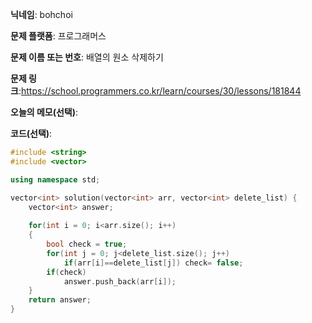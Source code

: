 **닉네임**: bohchoi

**문제 플랫폼**: 프로그래머스

**문제 이름 또는 번호**: 배열의 원소 삭제하기

**문제 링크**:https://school.programmers.co.kr/learn/courses/30/lessons/181844

**오늘의 메모(선택)**: 

**코드(선택)**:

```cpp
#include <string>
#include <vector>

using namespace std;

vector<int> solution(vector<int> arr, vector<int> delete_list) {
    vector<int> answer;
    
    for(int i = 0; i<arr.size(); i++)
    {
        bool check = true;
        for(int j = 0; j<delete_list.size(); j++)
            if(arr[i]==delete_list[j]) check= false;
        if(check)
            answer.push_back(arr[i]);
    }
    return answer;
}

```